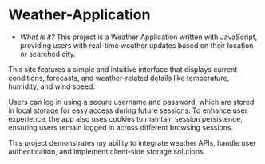 # Weather-Application
- *What is it?*
This project is a Weather Application written with JavaScript, providing users with real-time weather updates based on their location or searched city. 

This site features a simple and intuitive interface that displays current conditions, forecasts, and weather-related details like temperature, humidity, and wind speed. 

Users can log in using a secure username and password, which are stored in local storage for easy access during future sessions. To enhance user experience, the app also uses cookies to maintain session persistence, ensuring users remain logged in across different browsing sessions. 

This project demonstrates my ability to integrate weather APIs, handle user authentication, and implement client-side storage solutions.
